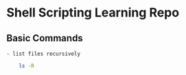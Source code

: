 # Shell Scripting Learning Repo

## Basic Commands

    - list files recursively
```bash
	ls -R
```

